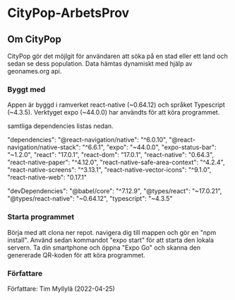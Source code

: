 # CityPop-ArbetsProv


<!-- ABOUT THE PROJECT -->
## Om CityPop

CityPop gör det möjlgit för användaren att söka på en stad eller ett land och sedan se dess population. 
Data hämtas dynamiskt med hjälp av geonames.org api.

### Byggt med

Appen är byggd i ramverket react-native (~0.64.12) och språket Typescript (~4.3.5).
Verktyget expo (~44.0.0) har användts för att köra programmet.

samtliga dependencies listas nedan.

"dependencies": 
    "@react-navigation/native": "^6.0.10",
    "@react-navigation/native-stack": "^6.6.1",
    "expo": "~44.0.0",
    "expo-status-bar": "~1.2.0",
    "react": "17.0.1",
    "react-dom": "17.0.1",
    "react-native": "0.64.3",
    "react-native-paper": "^4.12.0",
    "react-native-safe-area-context": "^4.2.4",
    "react-native-screens": "^3.13.1",
    "react-native-vector-icons": "^9.1.0",
    "react-native-web": "0.17.1"
  
  "devDependencies": 
    "@babel/core": "^7.12.9",
    "@types/react": "~17.0.21",
    "@types/react-native": "~0.64.12",
    "typescript": "~4.3.5"


### Starta programmet 

Börja med att clona ner repot. navigera dig till mappen och gör en "npm install". 
Använd sedan kommandot "expo start" för att starta den lokala servern. 
Ta din smartphone och öppna "Expo Go" och skanna den genererade QR-koden för att köra programmet.

### Författare

Författare: Tim Myllylä (2022-04-25)



